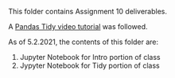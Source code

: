 This folder contains Assignment 10 deliverables.

A [Pandas Tidy video tutorial](https://www.youtube.com/watch?v=iYie42M1ZyU) was followed.

As of 5.2.2021, the contents of this folder are:
1. Jupyter Notebook for Intro portion of class
2. Jypyter Notebook for Tidy portion of class
